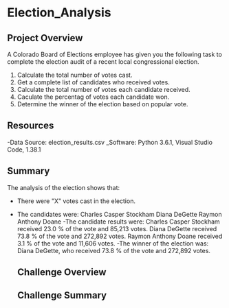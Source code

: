 # Election_Analysis

## Project Overview
A Colorado Board of Elections employee has given you the following task to complete the election audit of a recent local congressional election.

1. Calculate the total number of votes cast.
2. Get a complete list of candidates who received votes.
3. Calculate the total number of votes each candidate received.
4. Caculate the percentag of votes each candidate won.
5. Determine the winner of the election based on popular vote.

## Resources
-Data Source: election_results.csv
_Software: Python 3.6.1, Visual Studio Code, 1.38.1

## Summary
The analysis of the election shows that:
- There were "X" votes cast in the election.
- The candidates were:
  Charles Casper Stockham
  Diana DeGette
  Raymon Anthony Doane
 -The candidate results were:
  Charles Casper Stockham received 23.0 % of the vote and 85,213 votes.
  Diana DeGette received 73.8 % of the vote and 272,892 votes.
  Raymon Anthony Doane received 3.1 % of the vote and 11,606 votes.
 -The winner of the election was:
  Diana DeGette, who received 73.8 % of the vote and 272,892 votes.
  
  ## Challenge Overview
  
  ## Challenge Summary
